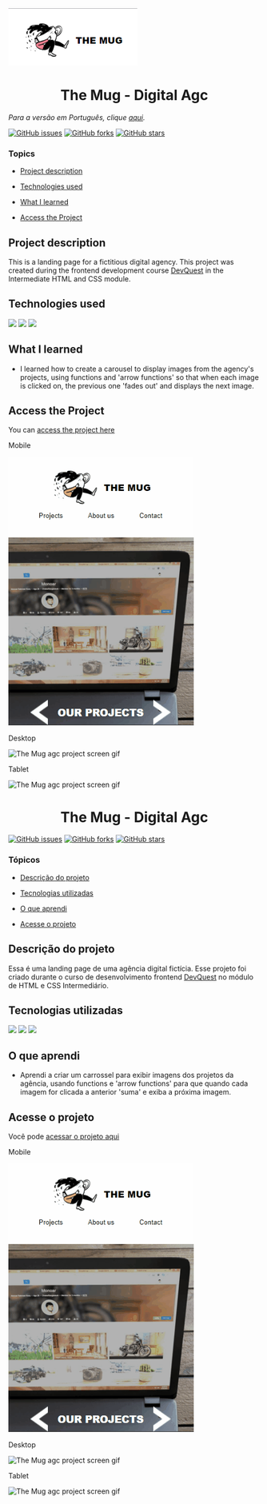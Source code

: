 <img src="./src/the-mug.png" alt="">

<h1 align='center'> The Mug - Digital Agc </h1>

_Para a versão em Português, clique [aqui](#portuguese)._


<p align="center">

<a href="https://github.com/Bo83dev/digital-agc/issues"><img alt="GitHub issues" src="https://img.shields.io/github/issues/Bo83dev/digital-agc"></a>
<a href="https://github.com/Bo83dev/digital-agc/network"><img alt="GitHub forks" src="https://img.shields.io/github/forks/Bo83dev/digital-agc"></a>
<a href="https://github.com/Bo83dev/digital-agc/stargazers"><img alt="GitHub stars" src="https://img.shields.io/github/stars/Bo83dev/digital-agc"></a>
   
</p>


### Topics

- [Project description](#project-description)

- [Technologies used](#technologies-used)

- [What I learned](#what-I-learned)

- [Access the Project](#access-the-project)


## Project description

<p align="justify">

This is a landing page for a fictitious digital agency. This project was created during the frontend development course [DevQuest](https://devemdobro.com/lista/) in the Intermediate HTML and CSS module.

</p>

## Technologies used

<div>
  <img src="https://img.shields.io/badge/HTML5-E34F26?style=for-the-badge&logo=html5&logoColor=white">
  <img src="https://img.shields.io/badge/CSS3-1572B6?style=for-the-badge&logo=css3&logoColor=white">
  <img src="https://img.shields.io/badge/JavaScript-F7DF1E?style=for-the-badge&logo=javascript&logoColor=black"> 
</div>


## What I learned

- I learned how to create a carousel to display images from the agency's projects, using functions and 'arrow functions' so that when each image is clicked on, the previous one 'fades out' and displays the next image.


## Access the Project

You can [access the project here](https://bo83dev.github.io/digital-agc/) 


Mobile

<img src="./src/mug-mobile-screen.gif" alt="The Mug agc project screen gif">

Desktop 

<img src="./src/mug-desktop-screen.gif" alt="The Mug agc project screen gif">

Tablet

<img src="./src/mug-tablet-screen.gif" alt="The Mug agc project screen gif">



<div id="portuguese">


<h1 align='center'> The Mug - Digital Agc </h1>


<p align="center">

<a href="https://github.com/Bo83dev/digital-agc/issues"><img alt="GitHub issues" src="https://img.shields.io/github/issues/Bo83dev/digital-agc"></a>
<a href="https://github.com/Bo83dev/digital-agc/network"><img alt="GitHub forks" src="https://img.shields.io/github/forks/Bo83dev/digital-agc"></a>
<a href="https://github.com/Bo83dev/digital-agc/stargazers"><img alt="GitHub stars" src="https://img.shields.io/github/stars/Bo83dev/digital-agc"></a>
   
</p>


### Tópicos 

- [Descrição do projeto](#descrição-do-projeto)

- [Tecnologias utilizadas](#tecnologias-utilizadas)

- [O que aprendi](#o-que-aprendi)

- [Acesse o projeto](#acesse-o-projeto)


## Descrição do projeto 

<p align="justify">

Essa é uma landing page de uma agência digital fictícia. Esse projeto foi criado durante o curso de desenvolvimento frontend [DevQuest](https://devemdobro.com/lista/) no módulo de HTML e CSS Intermediário.

</p>


## Tecnologias utilizadas

<div>
  <img src="https://img.shields.io/badge/HTML5-E34F26?style=for-the-badge&logo=html5&logoColor=white">
  <img src="https://img.shields.io/badge/CSS3-1572B6?style=for-the-badge&logo=css3&logoColor=white">
  <img src="https://img.shields.io/badge/JavaScript-F7DF1E?style=for-the-badge&logo=javascript&logoColor=black"> 
</div>

## O que aprendi

- Aprendi a criar um carrossel para exibir imagens dos projetos da agência, usando functions e 'arrow functions' para que quando cada imagem for clicada a anterior 'suma' e exiba a próxima imagem.

## Acesse o projeto

Você pode [acessar o projeto aqui](https://github.com/camilafernanda/GlicoCare) 

Mobile

<img src="./src/mug-mobile-screen.gif" alt="The Mug agc project screen gif">

Desktop 

<img src="./src/mug-desktop-screen.gif" alt="The Mug agc project screen gif">

Tablet

<img src="./src/mug-tablet-screen.gif" alt="The Mug agc project screen gif">
